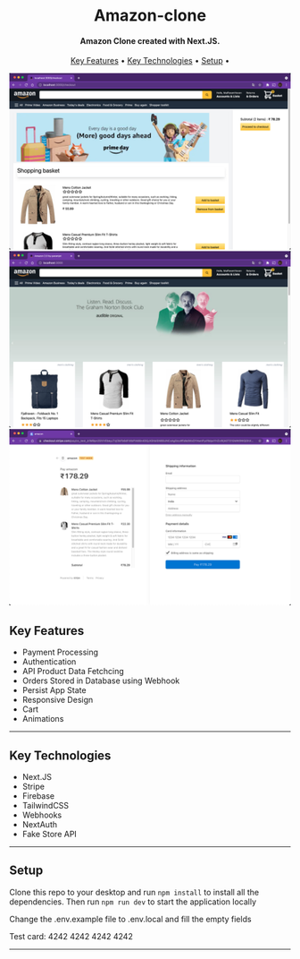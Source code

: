 <h1 align="center">
  Amazon-clone
  <br />
</h1>

<h4 align="center">
   Amazon Clone created with Next.JS</a>.
</h4>

<p align="center">
  <a href="#key-features">Key Features</a> •
  <a href="#key-technologies">Key Technologies</a> •
  <a href="#setup">Setup</a> •
</p>

![Image 1](https://raw.githubusercontent.com/paramj0t/Amazon-2-next/master/images/2.png)  
![Image 2](https://raw.githubusercontent.com/paramj0t/Amazon-2-next/master/images/1.png)  
![Image 3](https://raw.githubusercontent.com/paramj0t/Amazon-2-next/master/images/3.png)

## Key Features

- Payment Processing
- Authentication
- API Product Data Fetchcing
- Orders Stored in Database using Webhook
- Persist App State
- Responsive Design
- Cart
- Animations

---

## Key Technologies

- Next.JS
- Stripe
- Firebase
- TailwindCSS
- Webhooks
- NextAuth
- Fake Store API

---

## Setup

Clone this repo to your desktop and run `npm install` to install all the dependencies.
Then run `npm run dev` to start the application locally

Change the .env.example file to .env.local and fill the empty fields

Test card: 4242 4242 4242 4242

---
